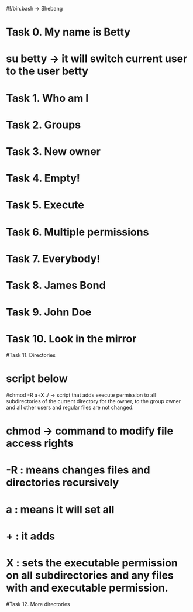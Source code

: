 #!/bin.bash -> Shebang

# Task 0. My name is Betty
# su betty -> it will switch current user to the user betty

# Task 1. Who am I

# Task 2. Groups

# Task 3. New owner

# Task 4. Empty!

# Task 5. Execute

# Task 6. Multiple permissions

# Task 7. Everybody!

# Task 8. James Bond

# Task 9. John Doe

# Task 10. Look in the mirror

#Task 11. Directories
# script below
#chmod -R a+X ./ -> script that adds execute permission to all subdirectories of the current directory for the owner, to the group owner and all other users and regular files are not changed.
# chmod -> command to modify file access rights
# -R :  means changes files and directories recursively
# a : means it will set all
# + : it adds 
# X : sets the executable permission on all subdirectories and any files with and executable permission.

#Task 12. More directories